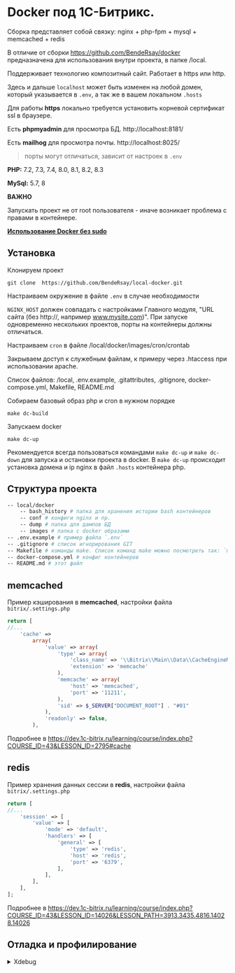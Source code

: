 # Docker под 1С-Битрикс.
Сборка представляет собой связку:
nginx + php-fpm + mysql + memcached + redis

В отличие от сборки https://github.com/BendeRsay/docker предназначена для использования внутри проекта, в папке /local.

Поддерживает технологию композитный сайт. Работает в https или http.

Здесь и дальше `localhost` может быть изменен на любой домен, который указывается в `.env`, а так же в вашем локальном `.hosts`

Для работы **https** локально требуется установить корневой сертификат ssl в браузере.

Есть **phpmyadmin** для просмотра БД. http://localhost:8181/

Есть **mailhog** для просмотра почты. http://localhost:8025/
> порты могут отличаться, зависит от настроек в `.env`

**PHP:** 7.2, 7.3, 7.4, 8.0, 8.1, 8.2, 8.3

**MySql:** 5.7, 8

**ВАЖНО**

Запускать проект не от root пользователя - иначе возникает проблема с правами в контейнере. 

**[Использование Docker без sudo](https://docs.docker.com/engine/install/linux-postinstall/)**

## Установка
Клонируем проект

`git clone  https://github.com/BendeRsay/local-docker.git`

Настраиваем окружение в файле `.env` в случае необходимости

`NGINX_HOST` должен совпадать с настройками Главного модуля, "URL сайта (без http://, например www.mysite.com)". При запуске одновременно нескольких проектов, порты на контейнеры должны отличаться.

Настраиваем `cron` в файле /local/docker/images/cron/crontab

Закрываем доступ к служебным файлам, к примеру через .htaccess при использовании apache.

Список файлов:
/local, .env.example, .gitattributes, .gitignore, docker-compose.yml, Makefile, README.md

Собираем базовый образ php и cron в нужном порядке

`make dc-build`

Запускаем docker

`make dc-up`

Рекомендуется всегда пользоваться командами `make dc-up` и `make dc-down` для запуска и остановки проекта в docker.
В `make dc-up` происходит установка домена и ip nginx в файл `.hosts` контейнера php.

## Структура проекта
```bash
-- local/docker
    -- bash_history # папка для хранения истории bash контейнеров
    -- conf # конфиги nginx и пр.
    -- dump # папка для дампов БД
    -- images # папка с docker образами
-- .env.example # пример файла `.env`
-- .gitignore # список игнорирования GIT
-- Makefile # команды make. Список команд make можно посмотреть так: `make` или `make help`
-- docker-compose.yml # конфиг контейнеров
-- README.md # этот файл
```

## memcached
Пример кэширования в **memcached**, настройки файла `bitrix/.settings.php`
````php
return [
//...        
    'cache' =>
        array(
            'value' => array(
                'type' => array(
                    'class_name' => '\\Bitrix\\Main\\Data\\CacheEngineMemcache',
                    'extension' => 'memcache'
                ),
                'memcache' => array(
                    'host' => 'memcached',
                    'port' => '11211',
                ),
                'sid' => $_SERVER["DOCUMENT_ROOT"] . "#01"
            ),
            'readonly' => false,
        ),
````
Подробнее в https://dev.1c-bitrix.ru/learning/course/index.php?COURSE_ID=43&LESSON_ID=2795#cache

## redis
Пример хранения данных сессии в **redis**, настройки файла `bitrix/.settings.php`
````php
return [
//...        
    'session' => [
        'value' => [
            'mode' => 'default',
            'handlers' => [
                'general' => [
                    'type' => 'redis',
                    'host' => 'redis',
                    'port' => '6379',
                ],
            ],
        ],
    ],
];
````
Подробнее в https://dev.1c-bitrix.ru/learning/course/index.php?COURSE_ID=43&LESSON_ID=14026&LESSON_PATH=3913.3435.4816.14028.14026

## Отладка и профилирование

<details>
  <summary>Xdebug</summary>

**[Документация](https://xdebug.org/docs/)**
    
**[Расширения для браузеров](https://www.jetbrains.com/help/phpstorm/2022.3/browser-debugging-extensions.html)**

В php.ini нашего контейнера с PHP имеется секция xdebug, где прописываются параметры для работы с Xdebug.

Пример параметров:
```ini
xdebug.idekey = www-data
xdebug.mode = develop, debug, coverage
xdebug.start_with_request=trigger
xdebug.trigger_value=startXdebug
#xdebug.log="/var/www/html/xdebug.log"
```
О параметрах:

| Параметр                  | Описание                                                                                               |
|---------------------------|--------------------------------------------------------------------------------------------------------|
| xdebug.idekey             | ключ IDE                                                                                               |
| xdebug.mode               | **[возможные режимы работы](https://xdebug.org/docs/code_coverage#mode)**                              |
| xdebug.start_with_request | как будет запускаться. **[Подробнее](https://xdebug.org/docs/all_settings#start_with_request)**        |
| xdebug.trigger_value      | значение для активации триггера. **[Подробнее](https://xdebug.org/docs/all_settings#trigger_value)**   |
| xdebug.log                | путь до логов. Если не работает xdebug - **[смотрим логи](https://xdebug.org/docs/code_coverage#log)** |

**Настройка в IDE:**

<details>
  <summary>PhpStorm</summary>

**[Документация от PhpStorm](https://www.jetbrains.com/help/phpstorm/configuring-xdebug.html)**

1. Открываем список серверов **Settings -> PHP -> Servers**
2. Добавляем новый сервер с любым названием. Хост указываем тот, по которому заходим на сайт локально без указания протокола (нужен только порт 80 или 443)
3. Включаем маппинг и для корня проекта указываем **/var/www/html**
4. Открываем **Run -> Edit Configurations...**
5. Нажимаем на **+** и выбираем **PHP Remote Debug**
6. Вводим любое имя, выбираем из выпадающего списка наш сервер, указываем IDE key (обычно PHP_STORM). Дополнительно в пункте Pre-configuration можно провести валидацию. Сохраняем
7. Ставим **[точки остановки](https://www.jetbrains.com/help/phpstorm/using-breakpoints.html)**, включаем прослушивание (телефонная трубка в правом верхнем углу) и открываем нужную страницу в браузере

</details>

<details>
  <summary>VS Code</summary>

Для начала **[установим расширение](https://marketplace.visualstudio.com/items?itemName=xdebug.php-debug)** для работы с xdebug.
**[Подробнее об установке расширения](https://habr.com/ru/post/310708/)**.

Настраиваем launch.json:
```json
{
    "name": "Listen for Xdebug",
    "type": "php",
    "request": "launch",
    "port": 9003,
    "log": true,
    "externalConsole": false,
    "pathMappings": {
      "/var/www/html": "${workspaceFolder}"
    },
    "hostname": "localhost"
}
```

**port** - должен совпадать с портом из настроек в php.ini. А там по умолчанию 9003.

**pathMappings** - слева путь внутри контейнера PHP. Справа путь на нашей машине. ${workspaceFolder} - указывает на нашу рабочую область/текущий проект в VS Code.

**hostname** - Очень важный параметр для windows (wsl2), если его не указать, то VS Code не ловит запросы от Xdebug.

**[Подробней про отличие настроек xdebug 2 и xdebug 3](https://stackoverflow.com/questions/62104199/issues-when-debugging-php-in-vscode-using-docker-and-wsl2)**

**[Подробней про параметры в launch.json](https://stackoverflow.com/questions/38703278/vscode-environment-variables-besides-workspaceroot)**

</details>

</details>
